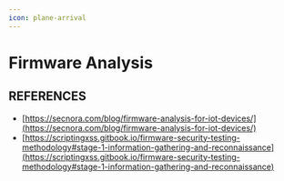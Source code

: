```yaml
---
icon: plane-arrival
---
```


# Firmware Analysis





## REFERENCES

* [https://secnora.com/blog/firmware-analysis-for-iot-devices/](https://secnora.com/blog/firmware-analysis-for-iot-devices/)
* [https://scriptingxss.gitbook.io/firmware-security-testing-methodology#stage-1-information-gathering-and-reconnaissance](https://scriptingxss.gitbook.io/firmware-security-testing-methodology#stage-1-information-gathering-and-reconnaissance)
